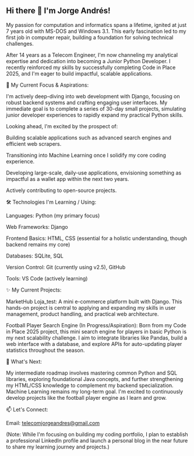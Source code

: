 ## Hi there 👋 I'm Jorge Andrés!

My passion for computation and informatics spans a lifetime, ignited at just 7 years old with MS-DOS and Windows 3.1. This early fascination led to my first job in computer repair, building a foundation for solving technical challenges.

After 14 years as a Telecom Engineer, I'm now channeling my analytical expertise and dedication into becoming a Junior Python Developer. I recently reinforced my skills by successfully completing Code in Place 2025, and I'm eager to build impactful, scalable applications.

🚀 My Current Focus & Aspirations:

I'm actively deep-diving into web development with Django, focusing on robust backend systems and crafting engaging user interfaces. My immediate goal is to complete a series of 30-day small projects, simulating junior developer experiences to rapidly expand my practical Python skills.

Looking ahead, I'm excited by the prospect of:

Building scalable applications such as advanced search engines and efficient web scrapers.

Transitioning into Machine Learning once I solidify my core coding experience.

Developing large-scale, daily-use applications, envisioning something as impactful as a wallet app within the next two years.

Actively contributing to open-source projects.

🛠️ Technologies I'm Learning / Using:

Languages: Python (my primary focus)

Web Frameworks: Django

Frontend Basics: HTML, CSS (essential for a holistic understanding, though backend remains my core)

Databases: SQLite, SQL

Version Control: Git (currently using v2.5), GitHub

Tools: VS Code (actively learning)

✨ My Current Projects:

MarketHub Loja_test: A mini e-commerce platform built with Django. This hands-on project is central to applying and expanding my skills in user management, product handling, and practical web architecture.

Football Player Search Engine (In Progress/Aspiration): Born from my Code in Place 2025 project, this mini search engine for players in basic Python is my next scalability challenge. I aim to integrate libraries like Pandas, build a web interface with a database, and explore APIs for auto-updating player statistics throughout the season.

🌱 What's Next:

My intermediate roadmap involves mastering common Python and SQL libraries, exploring foundational Java concepts, and further strengthening my HTML/CSS knowledge to complement my backend specialization. Machine Learning remains my long-term goal. I'm excited to continuously develop projects like the football player engine as I learn and grow.

📫 Let's Connect:

Email: telecomjorgeandres@gmail.com

(Note: While I'm focusing on building my coding portfolio, I plan to establish a professional LinkedIn profile and launch a personal blog in the near future to share my learning journey and projects.)
